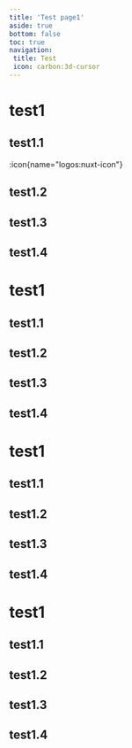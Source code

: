 ```yaml
---
title: 'Test page1'
aside: true
bottom: false
toc: true
navigation: 
 title: Test
 icon: carbon:3d-cursor
---
```


# test1

## test1.1
:icon{name="logos:nuxt-icon"}
## test1.2
## test1.3
## test1.4
# test1
## test1.1
## test1.2
## test1.3
## test1.4
# test1
## test1.1
## test1.2
## test1.3
## test1.4
# test1
## test1.1
## test1.2
## test1.3
## test1.4